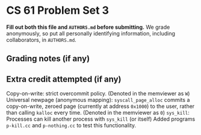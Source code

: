 CS 61 Problem Set 3
===================

**Fill out both this file and `AUTHORS.md` before submitting.** We grade
anonymously, so put all personally identifying information, including
collaborators, in `AUTHORS.md`.

Grading notes (if any)
----------------------



Extra credit attempted (if any)
-------------------------------
Copy-on-write: strict overcommit policy. (Denoted in the memviewer as `W`)
Universal newpage (anonymous mapping): `syscall_page_alloc` commits a
    copy-on-write, zeroed page (currently at address `0x1000`) to the user,
    rather than calling `kalloc` every time. (Denoted in the memviewer as `0`)
`sys_kill`: Processes can kill another process with `sys_kill` (or itself)
    Added programs `p-kill.cc` and `p-nothing.cc` to test this functionality.
